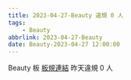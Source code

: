 ```yaml
---
title: 2023-04-27-Beauty 違規 0 人
tags:
    - Beauty
abbrlink: 2023-04-27-Beauty
date: Beauty-2023-04-27 12:00:00
---
```

Beauty 板 [板規連結](https://www.ptt.cc/bbs/Beauty/M.1630069980.A.84B.html)
昨天違規 0 人
